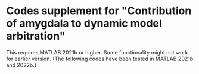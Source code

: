 # Codes supplement for "Contribution of amygdala to dynamic model arbitration"

This requires MATLAB 2021b or higher. Some functionality might not work for earlier version. (The following codes have been tested in MATLAB 2021b and 2022b.)
